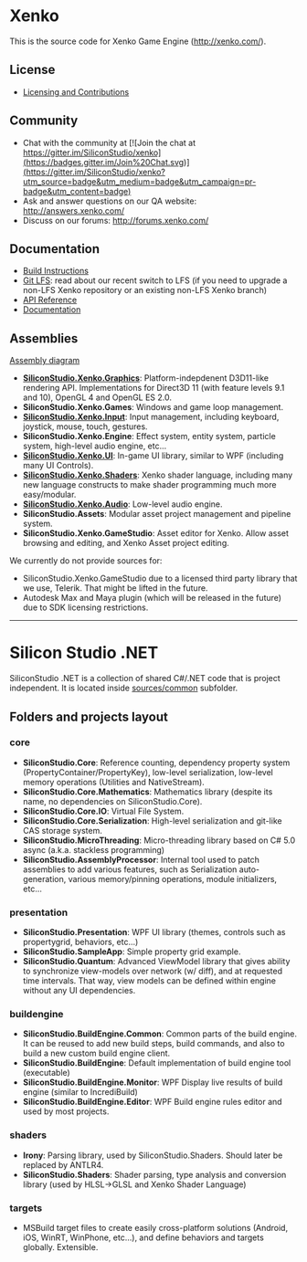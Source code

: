 Xenko
=======

This is the source code for Xenko Game Engine (http://xenko.com/).

## License

* [Licensing and Contributions](LICENSE.md)

## Community

* Chat with the community at [![Join the chat at https://gitter.im/SiliconStudio/xenko](https://badges.gitter.im/Join%20Chat.svg)](https://gitter.im/SiliconStudio/xenko?utm_source=badge&utm_medium=badge&utm_campaign=pr-badge&utm_content=badge)
* Ask and answer questions on our QA website: http://answers.xenko.com/
* Discuss on our forums: http://forums.xenko.com/

## Documentation

* [Build Instructions](doc/GettingStarted.md)
* [Git LFS](doc/GitLFS.md): read about our recent switch to LFS (if you need to upgrade a non-LFS Xenko repository or an existing non-LFS Xenko branch)
* [API Reference](http://doc.xenko.com/latest/api/SiliconStudio.Assets.html)
* [Documentation](http://doc.xenko.com/latest)

## Assemblies

[Assembly diagram](http://doc.xenko.com/latest/manual/engine/assemblies-diagrams.html)

* [__SiliconStudio.Xenko.Graphics__](http://doc.xenko.com/latest/manual/graphics/index.html):
   Platform-indepdenent D3D11-like rendering API. Implementations for Direct3D 11 (with feature levels 9.1 and 10), OpenGL 4 and OpenGL ES 2.0.
* __SiliconStudio.Xenko.Games__:
   Windows and game loop management.
* [__SiliconStudio.Xenko.Input__](http://doc.xenko.com/latest/manual/input/index.html):
   Input management, including keyboard, joystick, mouse, touch, gestures.
* __SiliconStudio.Xenko.Engine__:
   Effect system, entity system, particle system, high-level audio engine, etc...
* [__SiliconStudio.Xenko.UI__](http://doc.xenko.com/latest/manual/ui/index.html):
   In-game UI library, similar to WPF (including many UI Controls).
* [__SiliconStudio.Xenko.Shaders__](http://doc.xenko.com/latest/manual/graphics/graphics-reference/effects-and-shaders-reference/shading-language/index.html):
   Xenko shader language, including many new language constructs to make shader programming much more easy/modular.
* [__SiliconStudio.Xenko.Audio__](http://doc.xenko.com/latest/manual/audio/index.html):
   Low-level audio engine.
* __SiliconStudio.Assets__:
   Modular asset project management and pipeline system.
* __SiliconStudio.Xenko.GameStudio__:
   Asset editor for Xenko. Allow asset browsing and editing, and Xenko Asset project editing.
   
We currently do not provide sources for:
* SiliconStudio.Xenko.GameStudio due to a licensed third party library that we use, Telerik. That might be lifted in the future.
* Autodesk Max and Maya plugin (which will be released in the future) due to SDK licensing restrictions.
   
----------

Silicon Studio .NET
===================

SiliconStudio .NET is a collection of shared C#/.NET code that is project independent. It is located inside [sources/common](sources/common) subfolder.

## Folders and projects layout

### core

* __SiliconStudio.Core__:
   Reference counting, dependency property system (PropertyContainer/PropertyKey), low-level serialization, low-level memory operations (Utilities and NativeStream).
* __SiliconStudio.Core.Mathematics__:
   Mathematics library (despite its name, no dependencies on SiliconStudio.Core).
* __SiliconStudio.Core.IO__:
   Virtual File System.
* __SiliconStudio.Core.Serialization__:
   High-level serialization and git-like CAS storage system.
* __SiliconStudio.MicroThreading__:
   Micro-threading library based on C# 5.0 async (a.k.a. stackless programming)
* __SiliconStudio.AssemblyProcessor__:
   Internal tool used to patch assemblies to add various features, such as Serialization auto-generation, various memory/pinning operations, module initializers, etc...
   
### presentation

* __SiliconStudio.Presentation__: WPF UI library (themes, controls such as propertygrid, behaviors, etc...)
* __SiliconStudio.SampleApp__: Simple property grid example.
* __SiliconStudio.Quantum__: Advanced ViewModel library that gives ability to synchronize view-models over network (w/ diff), and at requested time intervals. That way, view models can be defined within engine without any UI dependencies.

### buildengine

* __SiliconStudio.BuildEngine.Common__:
   Common parts of the build engine. It can be reused to add new build steps, build commands, and also to build a new custom build engine client.
* __SiliconStudio.BuildEngine__: Default implementation of build engine tool (executable)
* __SiliconStudio.BuildEngine.Monitor__: WPF Display live results of build engine (similar to IncrediBuild)
* __SiliconStudio.BuildEngine.Editor__: WPF Build engine rules editor
and used by most projects.

### shaders

* __Irony__: Parsing library, used by SiliconStudio.Shaders. Should later be replaced by ANTLR4.
* __SiliconStudio.Shaders__: Shader parsing, type analysis and conversion library (used by HLSL->GLSL and Xenko Shader Language)

### targets

* MSBuild target files to create easily cross-platform solutions (Android, iOS, WinRT, WinPhone, etc...), and define behaviors and targets globally. Extensible.
